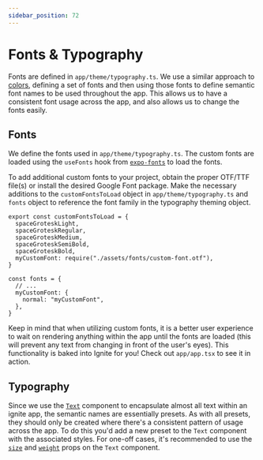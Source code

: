 ```yaml
---
sidebar_position: 72
---
```


# Fonts & Typography

Fonts are defined in `app/theme/typography.ts`. We use a similar approach to [colors](./Colors-And-Palettes.md), defining a set of fonts and then using those fonts to define semantic font names to be used throughout the app. This allows us to have a consistent font usage across the app, and also allows us to change the fonts easily.

## Fonts

We define the fonts used in `app/theme/typography.ts`. The custom fonts are loaded using the `useFonts` hook from [`expo-fonts`](https://docs.expo.dev/guides/using-custom-fonts/) to load the fonts.

To add additional custom fonts to your project, obtain the proper OTF/TTF file(s) or install the desired Google Font package. Make the necessary additions to the `customFontsToLoad` object in `app/theme/typography.ts` and `fonts` object to reference the font family in the typography theming object.

```tsx
export const customFontsToLoad = {
  spaceGroteskLight,
  spaceGroteskRegular,
  spaceGroteskMedium,
  spaceGroteskSemiBold,
  spaceGroteskBold,
  myCustomFont: require("./assets/fonts/custom-font.otf"),
}

const fonts = {
  // ...
  myCustomFont: {
    normal: "myCustomFont",
  },
}
```

Keep in mind that when utilizing custom fonts, it is a better user experience to wait on rendering anything within the app until the fonts are loaded (this will prevent any text from changing in front of the user's eyes). This functionality is baked into Ignite for you! Check out `app/app.tsx` to see it in action.

## Typography

Since we use the [`Text`](../components/Text.md) component to encapsulate almost all text within an ignite app, the semantic names are essentially presets. As with all presets, they should only be created where there's a consistent pattern of usage across the app. To do this you'd add a new preset to the `Text` component with the associated styles. For one-off cases, it's recommended to use the [`size`](../components/Text.md#size) and [`weight`](../components/Text.md#weight) props on the `Text` component.
